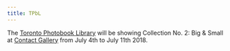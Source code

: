 ```yaml
---
title: TPbL
---
```


The <a href="http://tpbl.info">Toronto Photobook Library</a> will be showing Collection No. 2: Big & Small at <a href="https://scotiabankcontactphoto.com/exhibitions/contact-gallery">Contact Gallery</a> from July 4th to July 11th 2018.

